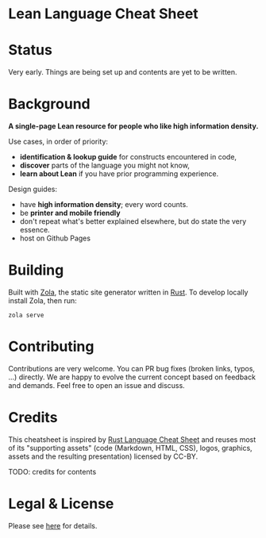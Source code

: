 # Lean Language Cheat Sheet

# Status

Very early. Things are being set up and contents are yet to be written.

# Background

**A single-page Lean resource for people who like high information density.**

Use cases, in order of priority:
* **identification & lookup guide** for constructs encountered in code,
* **discover** parts of the language you might not know,
* **learn about Lean** if you have prior programming experience.

Design guides:
* have **high information density**; every word counts.
* be **printer and mobile friendly**
* don't repeat what's better explained elsewhere, but do state the very essence.
* host on Github Pages

# Building

Built with [Zola](https://www.getzola.org/), the static site generator written in [Rust](https://www.rust-lang.org/). To develop locally install Zola, then run:

```
zola serve
```

# Contributing

Contributions are very welcome. You can PR bug fixes (broken links, typos, ...) directly. We are happy to evolve the current concept based on feedback and demands. Feel free to open an issue and discuss.

# Credits

This cheatsheet is inspired by [Rust Language Cheat Sheet](https://github.com/ralfbiedert/cheats.rs) and reuses most of its "supporting assets" (code (Markdown, HTML, CSS), logos, graphics, assets and the resulting presentation) licensed by CC-BY.

TODO: credits for contents

# Legal & License

Please see [here](content/legal.md) for details.
